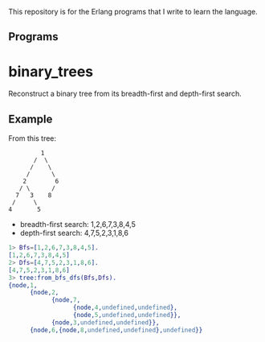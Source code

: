 This repository is for the Erlang programs that I write to learn the language.

Programs
--------

binary_trees
============
Reconstruct a binary tree from its breadth-first and depth-first search.

## Example

From this tree:
```
         1
       /  \
      /    \
     /      \
    2        6
   / \      /
  7   3    8
 /     \
4       5
```

* breadth-first search: 1,2,6,7,3,8,4,5
* depth-first search: 4,7,5,2,3,1,8,6

```erlang
1> Bfs=[1,2,6,7,3,8,4,5].
[1,2,6,7,3,8,4,5]
2> Dfs=[4,7,5,2,3,1,8,6].
[4,7,5,2,3,1,8,6]
3> tree:from_bfs_dfs(Bfs,Dfs).
{node,1,
      {node,2,
            {node,7,
                  {node,4,undefined,undefined},
                  {node,5,undefined,undefined}},
            {node,3,undefined,undefined}},
      {node,6,{node,8,undefined,undefined},undefined}}
```
